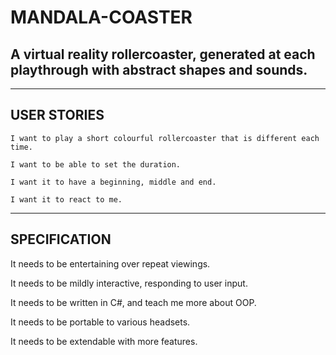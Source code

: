 # MANDALA-COASTER

## A virtual reality rollercoaster, generated at each playthrough with abstract shapes and sounds.

---

## USER STORIES

```
I want to play a short colourful rollercoaster that is different each time.
```
```
I want to be able to set the duration.
```
```
I want it to have a beginning, middle and end.
```
```
I want it to react to me.
```

---

## SPECIFICATION

It needs to be entertaining over repeat viewings.

It needs to be mildly interactive, responding to user input.

It needs to be written in C#, and teach me more about OOP.

It needs to be portable to various headsets.

It needs to be extendable with more features.